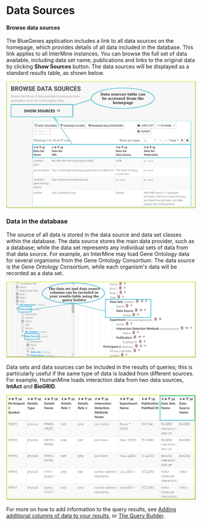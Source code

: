 # Data Sources

#### Browse data sources

The BlueGenes application includes a link to all data sources on the homepage, which provides details of all data included in the database. This link applies to all InterMine instances. You can browse the full set of data available, including data set name, publications and links to the original data by clicking **Show Sources** button. The data sources will be displayed as a standard results table, as shown below. 

![](../../.gitbook/assets/data-sources%20%281%29.png)

### Data in the database

The source of all data is stored in the data source and data set classes within the database. The data source stores the main data provider, such as a database; while the data set represents any individual sets of data from that data source. For example, an InterMine may load Gene Ontology data for several organisms from the Gene Ontology Consortium. The data source is the Gene Ontology Consortium, while each organism's data will be recorded as a data set.  

![](../../.gitbook/assets/data-sets.png)

Data sets and data sources can be included in the results of queries;  this is particularly useful if the same type of data is loaded from different sources. For example, HumanMine loads interaction data from two data sources, **IntAct** and **BioGRID**. 

![](../../.gitbook/assets/interaction-data.png)

For more on how to add information to the query results, see [Adding additional columns of data to your results](https://app.gitbook.com/@user-documentation-intermine/s/user-documentation/~/drafts/-MSDnZ5Mtm-J1k6RNEwn/content/user-documentation/results-tables#adding-additional-columns-of-data-to-your-results), or [The Query Builder](the-query-builder.md).

